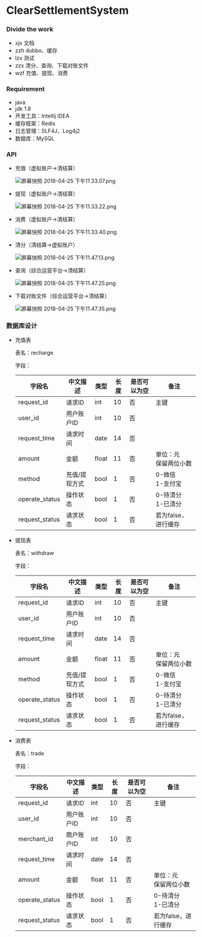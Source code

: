 ﻿ClearSettlementSystem
=====================

### Divide the work

- xjx 文档
- zzh dubbo、缓存
- lzx 测试
- zzx 清分、查询、下载对账文件
- wzf 充值、提现、消费

### Requirement

- java
- jdk 1.8
- 开发工具：Intellij IDEA
- 缓存框架：Redis
- 日志管理：SLF4J、Log4j2
- 数据库：MySQL

### API

- 充值（虚拟账户->清结算）

	![屏幕快照 2018-04-25 下午11.33.07.png](https://i.loli.net/2018/04/25/5ae0a3512fa00.png)
	
- 提现（虚拟账户->清结算）

	![屏幕快照 2018-04-25 下午11.33.22.png](https://i.loli.net/2018/04/25/5ae0a35117b4b.png)
	
- 消费（虚拟账户->清结算）

	![屏幕快照 2018-04-25 下午11.33.40.png](https://i.loli.net/2018/04/25/5ae0a3515434f.png)
	
- 清分（清结算->虚拟账户）

	![屏幕快照 2018-04-25 下午11.47.13.png](https://i.loli.net/2018/04/25/5ae0a3526d909.png)
	
- 查询（综合运营平台->清结算）

	![屏幕快照 2018-04-25 下午11.47.25.png](https://i.loli.net/2018/04/25/5ae0a349770e8.png)
	
- 下载对账文件（综合运营平台->清结算）

	![屏幕快照 2018-04-25 下午11.47.35.png](https://i.loli.net/2018/04/25/5ae0a3489409b.png)
	
### 数据库设计

- 充值表

	表名：recharge
	
	字段：
	
	| 字段名 | 中文描述 | 类型 | 长度 | 是否可以为空 | 备注 |
	|-----|------|----|----|--------|----|
	| request_id | 请求ID | int | 10 | 否 | 主键 |
	| user_id | 用户账户ID | int | 10 | 否 | |
	| request_time | 请求时间 | date | 14 | 否 | |
	| amount | 金额 | float | 11 | 否 |  单位：元<br>保留两位小数 |
	| method | 充值/提现方式 | bool | 1 | 否 |  0-微信<br>1-支付宝 |
	| operate_status | 操作状态 | bool | 1 | 否 | 0-待清分<br>1-已清分 |
	| request_status | 请求状态 | bool | 1 | 否 | 若为false，进行缓存 |

- 提现表

	表名：withdraw
	
	字段：
	
	| 字段名 | 中文描述 | 类型 | 长度 | 是否可以为空 | 备注 |
	|-----|------|----|----|--------|----|
	| request_id | 请求ID | int | 10 | 否 | 主键 |
	| user_id | 用户账户ID | int | 10 | 否 | |
	| request_time | 请求时间 | date | 14 | 否 | |
	| amount | 金额 | float | 11 | 否 |  单位：元<br>保留两位小数 |
	| method | 充值/提现方式 | bool | 1 | 否 |  0-微信<br>1-支付宝 |
	| operate_status | 操作状态 | bool | 1 | 否 | 0-待清分<br>1-已清分 |
	| request_status | 请求状态 | bool | 1 | 否 | 若为false，进行缓存 |

- 消费表

	表名：trade
	
	字段：
	
	| 字段名 | 中文描述 | 类型 | 长度 | 是否可以为空 | 备注 |
	|-----|------|----|----|--------|----|
	| request_id | 请求ID | int | 10 | 否 | 主键 |
	| user_id | 用户账户ID | int | 10 | 否 | |
	| merchant_id | 商户账户ID | int | 10 | 否 | |
	| request_time | 请求时间 | date | 14 | 否 | |
	| amount | 金额 | float | 11 | 否 |  单位：元<br>保留两位小数 |
	| operate_status | 操作状态 | bool | 1 | 否 | 0-待清分<br>1-已清分 |
	| request_status | 请求状态 | bool | 1 | 否 | 若为false，进行缓存 |